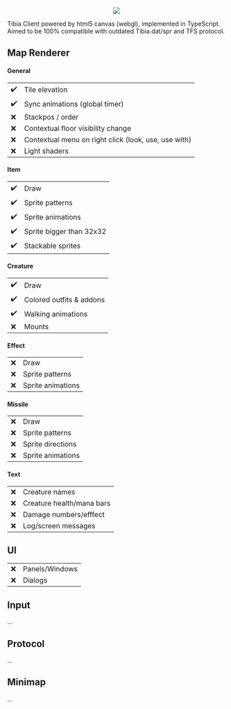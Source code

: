 <p align="center"><img src="demo.gif" /></p>

Tibia Client powered by html5 canvas (webgl), implemented in TypeScript.  
Aimed to be 100% compatible with outdated Tibia.dat/spr and TFS protocol.

## Map Renderer

#### General

|                    |                                                      |
| ------------------ | ---------------------------------------------------- |
| :heavy_check_mark: | Tile elevation                                       |
| :heavy_check_mark: | Sync animations (global timer)                       |
| :x:                | Stackpos / order                                     |
| :x:                | Contextual floor visibility change                   |
| :x:                | Contextual menu on right click (look, use, use with) |
| :x:                | Light shaders                                        |

#### Item

|                    |                          |
| ------------------ | ------------------------ |
| :heavy_check_mark: | Draw                     |
| :heavy_check_mark: | Sprite patterns          |
| :heavy_check_mark: | Sprite animations        |
| :heavy_check_mark: | Sprite bigger than 32x32 |
| :heavy_check_mark: | Stackable sprites        |

#### Creature

|                    |                          |
| ------------------ | ------------------------ |
| :heavy_check_mark: | Draw                     |
| :heavy_check_mark: | Colored outfits & addons |
| :heavy_check_mark: | Walking animations       |
| :x:                | Mounts                   |

#### Effect

|     |                   |
| --- | ----------------- |
| :x: | Draw              |
| :x: | Sprite patterns   |
| :x: | Sprite animations |

#### Missile

|     |                   |
| --- | ----------------- |
| :x: | Draw              |
| :x: | Sprite patterns   |
| :x: | Sprite directions |
| :x: | Sprite animations |

#### Text

|     |                           |
| --- | ------------------------- |
| :x: | Creature names            |
| :x: | Creature health/mana bars |
| :x: | Damage numbers/efffect    |
| :x: | Log/screen messages       |

## UI

|     |                |
| --- | -------------- |
| :x: | Panels/Windows |
| :x: | Dialogs        |

## Input

...

## Protocol

...

## Minimap

...

